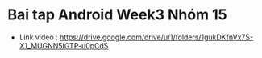 
# Bai tap Android Week3 Nhóm 15
- Link video : https://drive.google.com/drive/u/1/folders/1gukDKfnVx7S-X1_MUGNN5IGTP-u0pCdS
